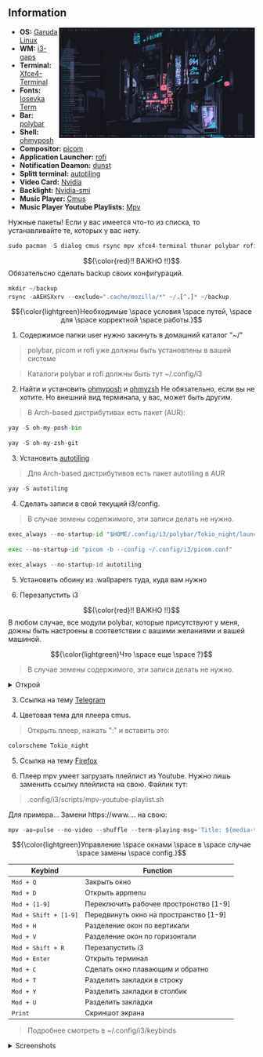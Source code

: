## Information

<img src="https://github.com/igorjoxa1118/Tokio_night/blob/main/screenshots/Screen.png?raw=true" alt="Rice Showcase" align="right" width="400px">

- **OS:** [Garuda Linux](https://garudalinux.org/)
- **WM:** [i3-gaps](https://github.com/Airblader/i3)
- **Terminal:** [Xfce4-Terminal](https://docs.xfce.org/apps/terminal/start)
- **Fonts:** [Iosevka Term](https://github.com/be5invis/Iosevka)
- **Bar:** [polybar](https://github.com/polybar/polybar)
- **Shell:** [ohmyposh](https://ohmyposh.dev/docs/installation/linux)
- **Compositor:** [picom](https://github.com/yshui/picom)
- **Application Launcher:** [rofi](https://github.com/davatorium/rofi)
- **Notification Deamon:** [dunst](https://github.com/dunst-project/dunst)
- **Splitt terminal:** [autotiling](https://github.com/nwg-piotr/autotiling)
- **Video Card:** [Nvidia](https://developer.nvidia.com/nvidia-system-management-interface)
- **Backlight:** [Nvidia-smi](https://developer.nvidia.com/nvidia-system-management-interface)
- **Music Player:** [Cmus](https://cmus.github.io/)
- **Music Player Youtube Playlists:** [Mpv](https://mpv.io/)

Нужные пакеты! Если у вас имеется что-то из списка, то устанавливайте те, которых у вас нету.

```python
sudo pacman -S dialog cmus rsync mpv xfce4-terminal thunar polybar rofi dunst nitrogen fzf mcfly neofetch zsh zsh-syntax-highlighting zsh-history-substring-search zsh-syntax-highlighting starship
```
$${\color{red}!! ВАЖНО !!}$$ 
Обязательсно сделать backup своих конфигураций.

```python
mkdir ~/backup
rsync -aAEHSXxrv --exclude=".cache/mozilla/*" ~/.[^.]* ~/backup
```

$${\color{lightgreen}Необходимые \space условия \space путей, \space для \space корректной \space работы.}$$

 
1. Содержимое папки user нужно закинуть в домашний каталог "~/" 
> polybar, picom и rofi уже должны быть установлены в вашей системе 

> Каталоги polybar и rofi должны быть тут ~/.config/i3

2. Найти и установить [ohmyposh](https://ohmyposh.dev/docs/installation/linux) и [ohmyzsh](https://github.com/ohmyzsh/ohmyzsh) Не обязательно, если вы не хотите. Но внешний вид терминала, у вас, может быть другим.

> В Arch-based дистрибутивах есть пакет (AUR):

```python
yay -S oh-my-posh-bin
```

```python
yay -S oh-my-zsh-git
```

3. Установить [autotiling](https://github.com/nwg-piotr/autotiling)

> Для Arch-based дистрибутивов есть пакет autotiling в AUR

```python
yay -S autotiling
```

4. Сделать записи в свой текущий i3/config. 

>В случае земены содепжимого, эти записи делать не нужно.

```python
exec_always --no-startup-id "$HOME/.config/i3/polybar/Tokio_night/launch.sh"
```

```python
exec --no-startup-id "picom -b --config ~/.config/i3/picom.conf"
```

```python
exec_always --no-startup-id autotiling
```

5. Установить обоину из .wallpapers туда, куда вам нужно

6. Перезапустить i3

$${\color{red}!! ВАЖНО !!}$$
В любом случае, все модули polybar, которые присутствуют у меня, дожны быть настроены в соответствии с вашими желаниями и вашей машиной.

$${\color{lightgreen}Что \space еще \space ?}$$

> В случае земены содержимого, эти записи делать не нужно.

<details>
  <summary>Открой</summary>

1. Еще есть тема оформления для blender. Папка соответствующая.
```python
~/.config/blender/Ваша версия/config/colorshemas/
```

2. Чтоб приминить тему poshthemes, нужно отредактировать ваш .zshrc добавив строку в самый низ

```python
eval "$(oh-my-posh init zsh --config ~/.poshthemes/Tokio_night.omp.json)"
```
</details>

3. Ссылка на тему [Telegram](https://t.me/addtheme/pIK0pC3eIoopeaG7)

4. Цветовая тема для плеера cmus.

> Открыть плеер, нажать ":" и вставить это:

```python
colorscheme Tokio_night
```

5. Ссылка на тему [Firefox](https://addons.mozilla.org/en-US/firefox/addon/tokio_night/?utm_source=addons.mozilla.org&utm_medium=referral&utm_content=search)

6. Плеер mpv умеет загрузать плейлист из Youtube. Нужно лишь заменить ссылку плейлиста на свою. Файлик тут:
> .config/i3/scripts/mpv-youtube-playlist.sh
   
   Для примера... Замени https://www.... на свою:

```python
mpv -ao=pulse --no-video --shuffle --term-playing-msg='Title: ${media-title}' "https://www.youtube.com/playlist?list=PLQQ-A7Ds57kTCJ750usNrWbP2rt4SIpfy"
```

$${\color{lightgreen}Управление \space окнами \space в \space случае \space замены \space config.}$$


|        Keybind         |                 Function                 |
| ---------------------- | ---------------------------------------- |
| `Mod + Q`              | Закрыть окно                             |
| `Mod + D`              | Открыть appmenu                          |
| `Mod + [1-9]`          | Переключить рабочее простронство [1-9]   |
| `Mod + Shift + [1-9]`  | Передвинуть окно на пространство [1-9]   |
| `Mod + H`              | Разделение окон по вертикали             |
| `Mod + V`              | Разделение окон по горизонтали           |
| `Mod + Shift + R`      | Перезапустить i3                         |
| `Mod + Enter`          | Открыть терминал                         |
| `Mod + C`              | Сделать окно плавающим и обратно         |
| `Mod + T`              | Разделить закладки в строку              |
| `Mod + Y`              | Разделить закладки в столбик             |
| `Mod + U`              | Разделить закладки                       |
| `Print`                | Скриншот экрана                          |

> Подробнее смотреть в ~/.config/i3/keybinds

<details>
  <summary>Screenshots</summary>

![](./screenshots/Screen.png)
![](./screenshots/Terminal.png)
![](./screenshots/AppMenu.png)
![](./screenshots/FastMenu.png)
![](./screenshots/PowerMenu.png)
![](./screenshots/Thunar.png)
![](./screenshots/Blender.png)
![](./screenshots/Telegram.png)

</details>